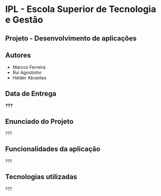 # IPL - Escola Superior de Tecnologia e Gestão
## Projeto - Desenvolvimento de aplicações

## Autores
- Marcos Ferreira
- Rui Agostinho
- Hélder Abrantes
   
## Data de Entrega
**???**

## Enunciado do Projeto
???

## Funcionalidades da aplicação
???
  
## Tecnologias utilizadas
???
